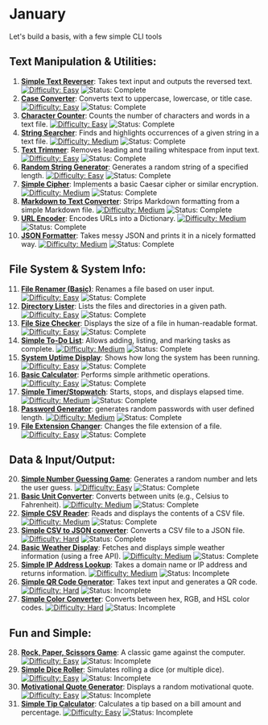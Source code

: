 # January

Let's build a basis, with a few simple CLI tools

## Text Manipulation & Utilities:

1.  **[Simple Text Reverser](./0_Text-Manipulation-Utilities/Day01_TextReverser/)**: Takes text input and outputs the reversed text. [![Difficulty: Easy](https://img.shields.io/badge/Difficulty-Easy-brightgreen)](https://img.shields.io/badge/Difficulty-Easy-brightgreen) ![Status: Complete](https://img.shields.io/badge/Status-Complete-blue)
2.  **[Case Converter](./0_Text-Manipulation-Utilities/Day02_CaseConverter/)**: Converts text to uppercase, lowercase, or title case. [![Difficulty: Easy](https://img.shields.io/badge/Difficulty-Easy-brightgreen)](https://img.shields.io/badge/Difficulty-Easy-brightgreen) ![Status: Complete](https://img.shields.io/badge/Status-Complete-blue)
3.  **[Character Counter](./0_Text-Manipulation-Utilities/Day03_CharacterCounter/)**: Counts the number of characters and words in a text file. [![Difficulty: Easy](https://img.shields.io/badge/Difficulty-Easy-brightgreen)](https://img.shields.io/badge/Difficulty-Easy-brightgreen) ![Status: Complete](https://img.shields.io/badge/Status-Complete-blue)
4.  **[String Searcher](./0_Text-Manipulation-Utilities/Day04_StringSearcher/)**: Finds and highlights occurrences of a given string in a text file. [![Difficulty: Medium](https://img.shields.io/badge/Difficulty-Medium-yellow)](https://img.shields.io/badge/Difficulty-Medium-yellow) ![Status: Complete](https://img.shields.io/badge/Status-Complete-blue)
5.  **[Text Trimmer](./0_Text-Manipulation-Utilities/Day05_TextTrimmer/)**: Removes leading and trailing whitespace from input text. [![Difficulty: Easy](https://img.shields.io/badge/Difficulty-Easy-brightgreen)](https://img.shields.io/badge/Difficulty-Easy-brightgreen) ![Status: Complete](https://img.shields.io/badge/Status-Complete-blue)
6.  **[Random String Generator](./0_Text-Manipulation-Utilities/Day06_RandomStringGenerator/)**: Generates a random string of a specified length. [![Difficulty: Easy](https://img.shields.io/badge/Difficulty-Easy-brightgreen)](https://img.shields.io/badge/Difficulty-Easy-brightgreen) ![Status: Complete](https://img.shields.io/badge/Status-Complete-blue)
7.  **[Simple Cipher](./0_Text-Manipulation-Utilities/Day07_SimpleCipher/)**: Implements a basic Caesar cipher or similar encryption. [![Difficulty: Medium](https://img.shields.io/badge/Difficulty-Medium-yellow)](https://img.shields.io/badge/Difficulty-Medium-yellow) ![Status: Complete](https://img.shields.io/badge/Status-Complete-blue)
8.  **[Markdown to Text Converter](./0_Text-Manipulation-Utilities/Day08_MarkdownToTextConverter/)**: Strips Markdown formatting from a simple Markdown file. [![Difficulty: Medium](https://img.shields.io/badge/Difficulty-Medium-yellow)](https://img.shields.io/badge/Difficulty-Medium-yellow) ![Status: Complete](https://img.shields.io/badge/Status-Complete-blue)
9.  **[URL Encoder](./0_Text-Manipulation-Utilities/Day09_URLEncoder/)**: Encodes URLs into a Dictionary. [![Difficulty: Medium](https://img.shields.io/badge/Difficulty-Medium-yellow)](https://img.shields.io/badge/Difficulty-Medium-yellow) ![Status: Complete](https://img.shields.io/badge/Status-Complete-blue)
10. **[JSON Formatter](./0_Text-Manipulation-Utilities/Day10_JSONFormatter/)**: Takes messy JSON and prints it in a nicely formatted way. [![Difficulty: Medium](https://img.shields.io/badge/Difficulty-Medium-yellow)](https://img.shields.io/badge/Difficulty-Medium-yellow) ![Status: Complete](https://img.shields.io/badge/Status-Complete-blue)

## File System & System Info:

11. **[File Renamer (Basic)](./1_File-System-System-Info/Day11_FileRenamer/)**: Renames a file based on user input. [![Difficulty: Easy](https://img.shields.io/badge/Difficulty-Easy-brightgreen)](https://img.shields.io/badge/Difficulty-Easy-brightgreen) ![Status: Complete](https://img.shields.io/badge/Status-Complete-blue)
12. **[Directory Lister](./1_File-System-System-Info/Day12_DirectoryLister/)**: Lists the files and directories in a given path. [![Difficulty: Easy](https://img.shields.io/badge/Difficulty-Easy-brightgreen)](https://img.shields.io/badge/Difficulty-Easy-brightgreen) ![Status: Complete](https://img.shields.io/badge/Status-Complete-blue)
13. **[File Size Checker](./1_File-System-System-Info/Day13_FileSizeChecker/)**: Displays the size of a file in human-readable format. [![Difficulty: Easy](https://img.shields.io/badge/Difficulty-Easy-brightgreen)](https://img.shields.io/badge/Difficulty-Easy-brightgreen) ![Status: Complete](https://img.shields.io/badge/Status-Complete-blue)
14. **[Simple To-Do List](./1_File-System-System-Info/Day14_ToDoList/)**: Allows adding, listing, and marking tasks as complete. [![Difficulty: Medium](https://img.shields.io/badge/Difficulty-Medium-yellow)](https://img.shields.io/badge/Difficulty-Medium-yellow) ![Status: Complete](https://img.shields.io/badge/Status-Complete-blue)
15. **[System Uptime Display](./1_File-System-System-Info/Day15_SystemUptime/)**: Shows how long the system has been running. [![Difficulty: Easy](https://img.shields.io/badge/Difficulty-Easy-brightgreen)](https://img.shields.io/badge/Difficulty-Easy-brightgreen) ![Status: Complete](https://img.shields.io/badge/Status-Complete-blue)
16. **[Basic Calculator](./1_File-System-System-Info/Day16_Calculator/)**: Performs simple arithmetic operations. [![Difficulty: Easy](https://img.shields.io/badge/Difficulty-Easy-brightgreen)](https://img.shields.io/badge/Difficulty-Easy-brightgreen) ![Status: Complete](https://img.shields.io/badge/Status-Complete-blue)
17. **[Simple Timer/Stopwatch](./1_File-System-System-Info/Day17_TimerStopwatch/)**: Starts, stops, and displays elapsed time. [![Difficulty: Medium](https://img.shields.io/badge/Difficulty-Medium-yellow)](https://img.shields.io/badge/Difficulty-Medium-yellow) ![Status: Complete](https://img.shields.io/badge/Status-Complete-blue)
18. **[Password Generator](./1_File-System-System-Info/Day18_PasswordGenerator/)**: generates random passwords with user defined length. [![Difficulty: Medium](https://img.shields.io/badge/Difficulty-Medium-yellow)](https://img.shields.io/badge/Difficulty-Medium-yellow) ![Status: Complete](https://img.shields.io/badge/Status-Complete-blue)
19. **[File Extension Changer](./1_File-System-System-Info/Day19_FileExtensionChanger/)**: Changes the file extension of a file. [![Difficulty: Easy](https://img.shields.io/badge/Difficulty-Easy-brightgreen)](https://img.shields.io/badge/Difficulty-Easy-brightgreen) ![Status: Complete](https://img.shields.io/badge/Status-Complete-blue)

## Data & Input/Output:

20. **[Simple Number Guessing Game](./2_Data-Input-Output/Day20_NumberGuessingGame/)**: Generates a random number and lets the user guess. [![Difficulty: Easy](https://img.shields.io/badge/Difficulty-Easy-brightgreen)](https://img.shields.io/badge/Difficulty-Easy-brightgreen) ![Status: Complete](https://img.shields.io/badge/Status-Complete-blue)
21. **[Basic Unit Converter](./2_Data-Input-Output/Day21_UnitConverter/)**: Converts between units (e.g., Celsius to Fahrenheit). [![Difficulty: Medium](https://img.shields.io/badge/Difficulty-Medium-yellow)](https://img.shields.io/badge/Difficulty-Medium-yellow) ![Status: Complete](https://img.shields.io/badge/Status-Complete-blue)
22. **[Simple CSV Reader](./2_Data-Input-Output/Day22_CSVReader/)**: Reads and displays the contents of a CSV file. [![Difficulty: Medium](https://img.shields.io/badge/Difficulty-Medium-yellow)](https://img.shields.io/badge/Difficulty-Medium-yellow) ![Status: Complete](https://img.shields.io/badge/Status-Complete-blue)
23. **[Simple CSV to JSON converter](./2_Data-Input-Output/Day23_CSVToJson/)**: Converts a CSV file to a JSON file. [![Difficulty: Hard](https://img.shields.io/badge/Difficulty-Medium-yellow)](https://img.shields.io/badge/Difficulty-Medium-yellow) ![Status: Complete](https://img.shields.io/badge/Status-Complete-blue)
24. **[Basic Weather Display](./2_Data-Input-Output/Day24_WeatherDisplay/)**: Fetches and displays simple weather information (using a free API). [![Difficulty: Medium](https://img.shields.io/badge/Difficulty-Medium-yellow)](https://img.shields.io/badge/Difficulty-Medium-yellow) ![Status: Complete](https://img.shields.io/badge/Status-Complete-blue)
25. **[Simple IP Address Lookup](./2_Data-Input-Output/Day25_IPAddressLookup/)**: Takes a domain name or IP address and returns information. [![Difficulty: Medium](https://img.shields.io/badge/Difficulty-Medium-yellow)](https://img.shields.io/badge/Difficulty-Medium-yellow) ![Status: Incomplete](https://img.shields.io/badge/Status-Incomplete-red)
26. **[Simple QR Code Generator](./2_Data-Input-Output/Day26_QRCodeGenerator/)**: Takes text input and generates a QR code. [![Difficulty: Hard](https://img.shields.io/badge/Difficulty-Hard-red)](https://img.shields.io/badge/Difficulty-Medium-yellow) ![Status: Incomplete](https://img.shields.io/badge/Status-Incomplete-red)
27. **[Simple Color Converter](./2_Data-Input-Output/Day27_ColorConverter/)**: Converts between hex, RGB, and HSL color codes. [![Difficulty: Hard](https://img.shields.io/badge/Difficulty-Hard-red)](https://img.shields.io/badge/Difficulty-Medium-yellow) ![Status: Incomplete](https://img.shields.io/badge/Status-Incomplete-red)

## Fun and Simple:

28. **[Rock, Paper, Scissors Game](./3_Fun-and-Simple/Day28_RockPaperScissors/)**: A classic game against the computer. [![Difficulty: Easy](https://img.shields.io/badge/Difficulty-Easy-brightgreen)](https://img.shields.io/badge/Difficulty-Easy-brightgreen) ![Status: Incomplete](https://img.shields.io/badge/Status-Incomplete-red)
29. **[Simple Dice Roller](./3_Fun-and-Simple/Day29_DiceRoller/)**: Simulates rolling a dice (or multiple dice). [![Difficulty: Easy](https://img.shields.io/badge/Difficulty-Easy-brightgreen)](https://img.shields.io/badge/Difficulty-Easy-brightgreen) ![Status: Incomplete](https://img.shields.io/badge/Status-Incomplete-red)
30. **[Motivational Quote Generator](./3_Fun-and-Simple/Day30_QuoteGenerator/)**: Displays a random motivational quote. [![Difficulty: Easy](https://img.shields.io/badge/Difficulty-Easy-brightgreen)](https://img.shields.io/badge/Difficulty-Easy-brightgreen) ![Status: Incomplete](https://img.shields.io/badge/Status-Incomplete-red)
31. **[Simple Tip Calculator](./3_Fun-and-Simple/Day31_TipCalculator/)**: Calculates a tip based on a bill amount and percentage. [![Difficulty: Easy](https://img.shields.io/badge/Difficulty-Easy-brightgreen)](https://img.shields.io/badge/Difficulty-Easy-brightgreen) ![Status: Incomplete](https://img.shields.io/badge/Status-Incomplete-red)
